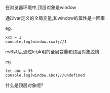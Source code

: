 在浏览器环境中,顶层对象是window

通过var定义的全局变量,和window的属性是一回事

eg.

```
xxx = 1
console.log(window.xxx);//1
```

es6以后,通过let声明的全局变量和顶层对象脱钩

eg

```
let abc = 33
console.log(window.abc);//undefined
```

什么是顶层对象呢?

